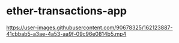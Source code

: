 # ether-transactions-app


https://user-images.githubusercontent.com/90678325/162123887-41cbbab5-a3ae-4a53-aa9f-09c96e0814b5.mp4

